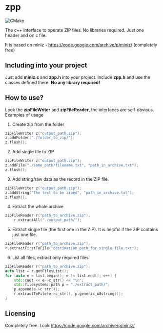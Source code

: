 # zpp
![CMake](https://github.com/AndrewShpagin/zpp/actions/workflows/cmake.yml/badge.svg)

The c++ interface to operate ZIP files. No libraries required. Just one header and on c file.

It is based on miniz - https://code.google.com/archive/p/miniz/ (completely free)

## Including into your project
Just add **miniz.c** and **zpp.h** into your project. Include **zpp.h** and use the classes defined there.
**No any library required!**

## How to use?
Look the **zipFileWriter** and **zipFileReader**, the interfaces are self-obvious. Examples of usage
1. Create zip from the folder
```cpp
zipFileWriter z("output_path.zip");
z.addFolder("./folder_to_zip/");
z.flush();
```
2. Add single file to ZIP
```cpp
zipFileWriter z("output_path.zip");
z.addFile("./some_path/filename.txt", "path_in_archive.txt");
z.flush();
``` 
3. Add string/raw data as the record in the ZIP file.
```cpp
zipFileWriter z("output_path.zip");
z.addString("The text to be ziped", "path_in_archive.txt");
z.flush();
```
4. Extract the whole archive
```cpp
zipFileReader r("path_to_archive.zip");
	r.extractAll("./output_path/");
```
5. Extract single file (the first one in the ZIP). It is helpful if the ZIP contains just one file.
```cpp
zipFileReader r("path_to_archive.zip");
r.extractFirstToFile("destination_path_for_single_file.txt");
```
6. List all files, extract only required files
```cpp
zipFileReader r("path_to_archive.zip");
auto list = r.getFilesList();
for (auto e = list.begin(); e != list.end(); e++) {
	std::cout << e->c_str() << "\n";
	std::filesystem::path p = "./extract_path/";
	p.append(e->c_str());
	r.extractToFile(e->c_str(), p.generic_u8string()); 
}
```
## Licensing
Completely free. Look https://code.google.com/archive/p/miniz/
